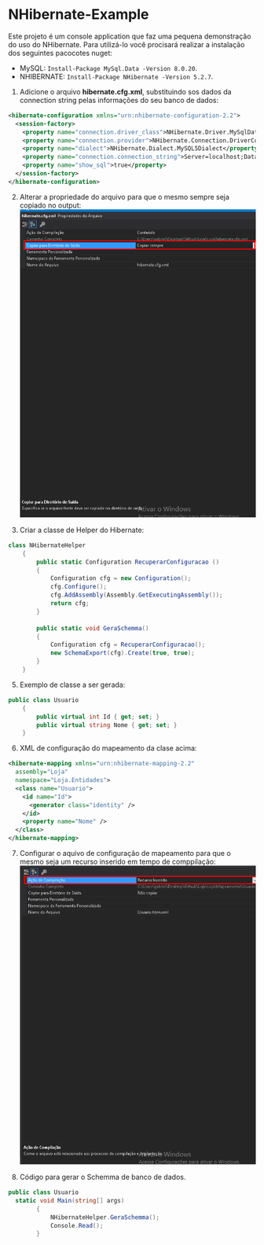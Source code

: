 # NHibernate-Example
Este projeto é um console application que faz uma pequena demonstração do uso do NHibernate.
Para utilizá-lo você procisará realizar a instalação dos seguintes pacocotes nuget:
* MySQL: `Install-Package MySql.Data -Version 8.0.20`.
* NHIBERNATE: `Install-Package NHibernate -Version 5.2.7`.

1. Adicione o arquivo **hibernate.cfg.xml**, substituindo sos dados da connection string pelas informações do seu banco de dados:
```xml
<hibernate-configuration xmlns="urn:nhibernate-configuration-2.2">
  <session-factory>
    <property name="connection.driver_class">NHibernate.Driver.MySqlDataDriver</property>
    <property name="connection.provider">NHibernate.Connection.DriverConnectionProvider</property>
    <property name="dialect">NHibernate.Dialect.MySQL5Dialect</property>
    <property name="connection.connection_string">Server=localhost;Database=Loja;Uid=root;Pwd=@#!1q2w3e@#!</property>
    <property name="show_sql">true</property>
  </session-factory>
</hibernate-configuration>
```
2. Alterar a propriedade do arquivo para que o mesmo sempre seja copiado no output:
![Imagem janela de propiredades do arquivo XLM](https://github.com/bastos2332/NHibernate-Example/blob/master/copy.png)

3. Criar a classe de Helper do Hibernate:
```csharp
class NHibernateHelper
    {
        public static Configuration RecuperarConfiguracao ()
        {
            Configuration cfg = new Configuration();
            cfg.Configure();
            cfg.AddAssembly(Assembly.GetExecutingAssembly());
            return cfg;
        }

        public static void GeraSchemma()
        {
            Configuration cfg = RecuperarConfiguracao();
            new SchemaExport(cfg).Create(true, true);
        }
    }
```

5. Exemplo de classe a ser gerada:
```csharp
public class Usuario
    {
        public virtual int Id { get; set; }
        public virtual string Nome { get; set; }
    }
```

6. XML de configuração do mapeamento da clase acima:
```xml
<hibernate-mapping xmlns="urn:nhibernate-mapping-2.2"
  assembly="Loja"
  namespace="Loja.Entidades">
  <class name="Usuario">
    <id name="Id">
      <generator class="identity" />
    </id>
    <property name="Nome" />
  </class>
</hibernate-mapping>
```
7. Configurar o aquivo de configuração de mapeamento para que o mesmo seja um recurso inserido em tempo de comppilação:
![Imagem janela de propiredades do arquivo XLM](https://github.com/bastos2332/NHibernate-Example/blob/master/enbebed.png)

7. Código para gerar o Schemma de banco de dados.
```csharp
public class Usuario
  static void Main(string[] args)
        {
            NHibernateHelper.GeraSchemma();
            Console.Read();
        }
```



